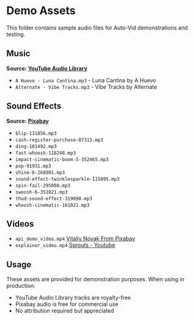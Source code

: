 # Demo Assets

This folder contains sample audio files for Auto-Vid demonstrations and testing.

## Music

**Source: [YouTube Audio Library](https://youtube.com)**

- `A Huevo - Luna Cantina.mp3` - Luna Cantina by A Huevo
- `Alternate - Vibe Tracks.mp3` - Vibe Tracks by Alternate

## Sound Effects

**Source: [Pixabay](https://pixabay.com/sound-effects/)**

- `blip-131856.mp3`
- `cash-register-purchase-87313.mp3`
- `ding-101492.mp3`
- `fast-whoosh-118248.mp3`
- `impact-cinematic-boom-5-352465.mp3`
- `pop-91931.mp3`
- `shine-8-268901.mp3`
- `sound-effect-twinklesparkle-115095.mp3`
- `spin-fail-295088.mp3`
- `swoosh-6-351021.mp3`
- `thud-sound-effect-319090.mp3`
- `whoosh-cinematic-161021.mp3`

## Videos

- `api_demo_video.mp4` [Vitaliy Novak From Pixabay](https://pixabay.com/users/panmotion-2109004/?utm_source=link-attribution&utm_medium=referral&utm_campaign=video&utm_content=81188)
- `explainer_video.mp4` [Sprouts - Youtube](https://www.youtube.com/watch?v=KUWn_TJTrnU&t=6s)

## Usage

These assets are provided for demonstration purposes. When using in production:

- YouTube Audio Library tracks are royalty-free
- Pixabay audio is free for commercial use
- No attribution required but appreciated
